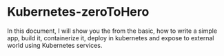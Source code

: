 # Kubernetes-zeroToHero
In this document, I will show you the from the basic, how to write a simple app, build it, containerize it, deploy in kubernetes and expose to external world using Kubernetes services.
